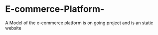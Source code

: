 # E-commerce-Platform-
A Model of the e-commerce platform  is on going project and is an static website
